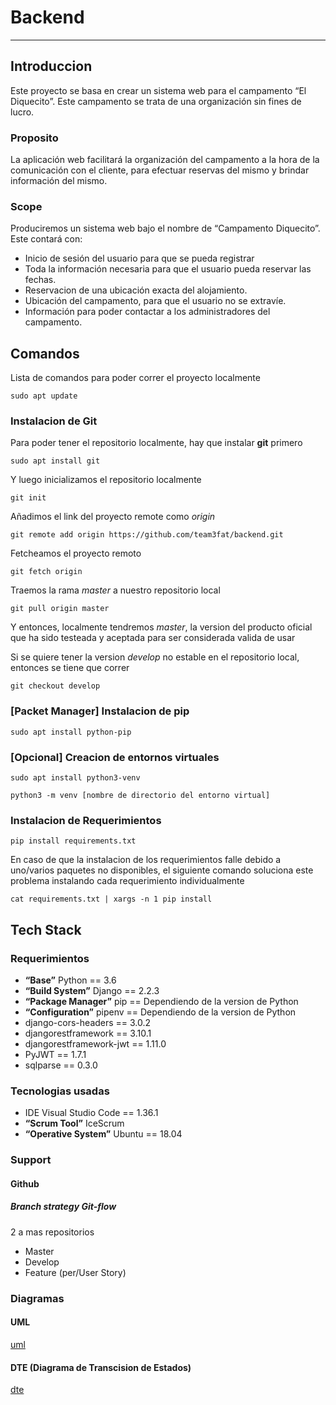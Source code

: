 # Backend

***

## Introduccion

Este proyecto se basa en crear un sistema web para el campamento “El Diquecito”. Este campamento se trata de una organización sin fines de lucro.

### Proposito

La aplicación web facilitará la organización del campamento a la hora de la comunicación con el cliente, para efectuar reservas del mismo y brindar información del mismo.

### Scope

Produciremos un sistema web bajo el nombre de “Campamento Diquecito”.  Este contará con:

- Inicio de sesión del usuario para que se pueda registrar
- Toda la información necesaria para que el usuario pueda reservar las fechas.
- Reservacion de una ubicación exacta del alojamiento.
- Ubicación del campamento, para que el usuario no se extravíe.
- Información para poder contactar a los administradores del campamento.

## Comandos

Lista de comandos para poder correr el proyecto localmente

`sudo apt update`

### Instalacion de Git

Para poder tener el repositorio localmente, hay que instalar **git** primero

`sudo apt install git`

Y luego inicializamos el repositorio localmente

`git init`

Añadimos el link del proyecto remote como *origin*

`git remote add origin https://github.com/team3fat/backend.git`

Fetcheamos el proyecto remoto

`git fetch origin`

Traemos la rama *master* a nuestro repositorio local

`git pull origin master`

Y entonces, localmente tendremos *master*, la version del producto oficial que ha sido testeada
y aceptada para ser considerada valida de usar

Si se quiere tener la version *develop* no estable en el repositorio local, entonces se tiene
que correr

`git checkout develop`

### [Packet Manager] Instalacion de pip

`sudo apt install python-pip`

### [Opcional] Creacion de entornos virtuales

`sudo apt install python3-venv`

`python3 -m venv [nombre de directorio del entorno virtual]`

### Instalacion de Requerimientos

`pip install requirements.txt`

En caso de que la instalacion de los requerimientos falle debido a uno/varios paquetes no disponibles,
el siguiente comando soluciona este problema instalando cada requerimiento individualmente

`cat requirements.txt | xargs -n 1 pip install`

## Tech Stack

### Requerimientos

- **“Base”** Python == 3.6
- **“Build System”** Django == 2.2.3
- **“Package Manager”** pip == Dependiendo de la version de Python
- **“Configuration”** pipenv == Dependiendo de la version de Python
- django-cors-headers == 3.0.2
- djangorestframework == 3.10.1
- djangorestframework-jwt == 1.11.0
- PyJWT == 1.7.1
- sqlparse == 0.3.0

### Tecnologias usadas

- IDE Visual Studio Code == 1.36.1
- **“Scrum Tool”** IceScrum
- **“Operative System”** Ubuntu == 18.04

### Support

#### Github

##### Branch strategy Git-flow

2 a mas repositorios

- Master
- Develop
- Feature (per/User Story)

### Diagramas

#### UML

[uml](https://docs.google.com/drawings/d/1XqeEOYqTLx5LdtMM8u_Mby8EgA3s9WIHtVM6l_oG1R4/edit)

#### DTE (**D**iagrama de **T**ranscision de **E**stados)

[dte](https://docs.google.com/drawings/d/1BsCM58zch_OiY_SmOd51n7iqg-9ZTkE44gvu2-WZSHM/edit)
